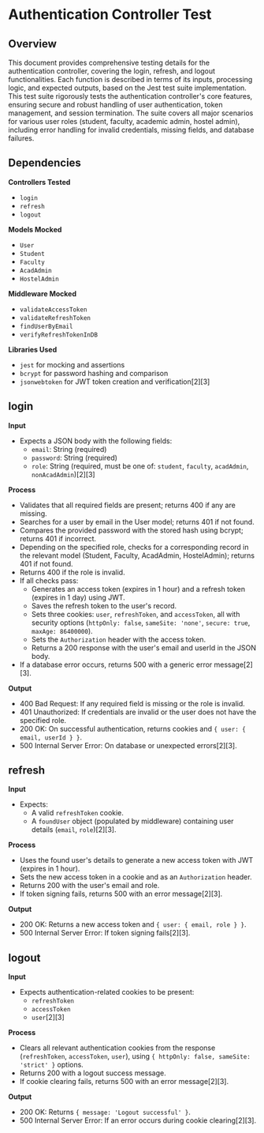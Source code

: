 # Authentication Controller Test

## Overview
This document provides comprehensive testing details for the authentication controller, covering the login, refresh, and logout functionalities. Each function is described in terms of its inputs, processing logic, and expected outputs, based on the Jest test suite implementation.
This test suite rigorously tests the authentication controller's core features, ensuring secure and robust handling of user authentication, token management, and session termination. The suite covers all major scenarios for various user roles (student, faculty, academic admin, hostel admin), including error handling for invalid credentials, missing fields, and database failures.


## Dependencies

**Controllers Tested**
- `login`
- `refresh`
- `logout`

**Models Mocked**
- `User`
- `Student`
- `Faculty`
- `AcadAdmin`
- `HostelAdmin`

**Middleware Mocked**
- `validateAccessToken`
- `validateRefreshToken`
- `findUserByEmail`
- `verifyRefreshTokenInDB`

**Libraries Used**
- `jest` for mocking and assertions
- `bcrypt` for password hashing and comparison
- `jsonwebtoken` for JWT token creation and verification[2][3]


## login

**Input**
- Expects a JSON body with the following fields:
  - `email`: String (required)
  - `password`: String (required)
  - `role`: String (required, must be one of: `student`, `faculty`, `acadAdmin`, `nonAcadAdmin`)[2][3]

**Process**
- Validates that all required fields are present; returns 400 if any are missing.
- Searches for a user by email in the User model; returns 401 if not found.
- Compares the provided password with the stored hash using bcrypt; returns 401 if incorrect.
- Depending on the specified role, checks for a corresponding record in the relevant model (Student, Faculty, AcadAdmin, HostelAdmin); returns 401 if not found.
- Returns 400 if the role is invalid.
- If all checks pass:
  - Generates an access token (expires in 1 hour) and a refresh token (expires in 1 day) using JWT.
  - Saves the refresh token to the user's record.
  - Sets three cookies: `user`, `refreshToken`, and `accessToken`, all with security options (`httpOnly: false`, `sameSite: 'none'`, `secure: true`, `maxAge: 86400000`).
  - Sets the `Authorization` header with the access token.
  - Returns a 200 response with the user's email and userId in the JSON body.
- If a database error occurs, returns 500 with a generic error message[2][3].

**Output**
- 400 Bad Request: If any required field is missing or the role is invalid.
- 401 Unauthorized: If credentials are invalid or the user does not have the specified role.
- 200 OK: On successful authentication, returns cookies and `{ user: { email, userId } }`.
- 500 Internal Server Error: On database or unexpected errors[2][3].


## refresh

**Input**
- Expects:
  - A valid `refreshToken` cookie.
  - A `foundUser` object (populated by middleware) containing user details (`email`, `role`)[2][3].

**Process**
- Uses the found user's details to generate a new access token with JWT (expires in 1 hour).
- Sets the new access token in a cookie and as an `Authorization` header.
- Returns 200 with the user's email and role.
- If token signing fails, returns 500 with an error message[2][3].

**Output**
- 200 OK: Returns a new access token and `{ user: { email, role } }`.
- 500 Internal Server Error: If token signing fails[2][3].


## logout

**Input**
- Expects authentication-related cookies to be present:
  - `refreshToken`
  - `accessToken`
  - `user`[2][3]

**Process**
- Clears all relevant authentication cookies from the response (`refreshToken`, `accessToken`, `user`), using `{ httpOnly: false, sameSite: 'strict' }` options.
- Returns 200 with a logout success message.
- If cookie clearing fails, returns 500 with an error message[2][3].

**Output**
- 200 OK: Returns `{ message: 'Logout successful' }`.
- 500 Internal Server Error: If an error occurs during cookie clearing[2][3].
